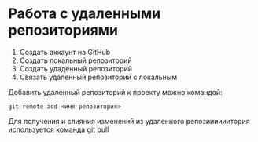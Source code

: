 # Работа с удаленными репозиториями
1. Создать аккаунт на GitHub
2. Создать локальный репозиторий
3. Создать удаденный репозиторий
4. Связать удаленный репозиторий с локальным

Добавить удаленный репозиторий к проекту можно командой:
```
git remote add <имя репозитория>
```

Для получения и слияния изменений из удаленного репозиииииитория используется команда git pull